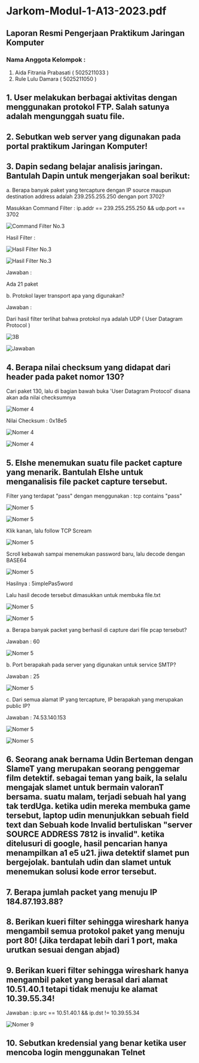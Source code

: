 # Jarkom-Modul-1-A13-2023.pdf

## Laporan Resmi Pengerjaan Praktikum Jaringan Komputer
### Nama Anggota Kelompok :
1. Aida Fitrania Prabasati ( 5025211033 )
2. Rule Lulu Damara ( 5025211050 )

## 1. User melakukan berbagai aktivitas dengan menggunakan protokol FTP. Salah satunya adalah mengunggah suatu file.
## 2. Sebutkan web server yang digunakan pada portal praktikum Jaringan Komputer!
## 3. Dapin sedang belajar analisis jaringan. Bantulah Dapin untuk mengerjakan soal berikut:
a. Berapa banyak paket yang tercapture dengan IP source maupun destination address adalah 239.255.255.250 dengan port 3702?

Masukkan Command Filter : ip.addr == 239.255.255.250 && udp.port == 3702

![Command Filter No.3](https://github.com/RuleLuluDamara/Jarkom-Modul-1-A13-2023.pdf/blob/main/Images/Soal%203/Command.png)

Hasil Filter :

![Hasil Filter No.3](https://github.com/RuleLuluDamara/Jarkom-Modul-1-A13-2023.pdf/blob/main/Images/Soal%203/3-1.png)

![Hasil Filter No.3](https://github.com/RuleLuluDamara/Jarkom-Modul-1-A13-2023.pdf/blob/main/Images/Soal%203/3-2.png)

Jawaban : 

Ada 21 paket 

b. Protokol layer transport apa yang digunakan?

Jawaban : 

Dari hasil filter terlihat bahwa protokol nya adalah UDP ( User Datagram Protocol )

![3B](https://github.com/RuleLuluDamara/Jarkom-Modul-1-A13-2023.pdf/blob/main/Images/Soal%203/3-3.png)

![Jawaban](https://github.com/RuleLuluDamara/Jarkom-Modul-1-A13-2023.pdf/blob/main/Images/Soal%203/3-4.png)

## 4. Berapa nilai checksum yang didapat dari header pada paket nomor 130?

Cari paket 130, lalu di bagian bawah buka 'User Datagram Protocol' disana akan ada nilai checksumnya

![Nomer 4](https://github.com/RuleLuluDamara/Jarkom-Modul-1-A13-2023.pdf/blob/main/Images/Soal%204/4-1.png)

Nilai Checksum : 0x18e5

![Nomer 4](https://github.com/RuleLuluDamara/Jarkom-Modul-1-A13-2023.pdf/blob/main/Images/Soal%204/4-2.png)

![Nomer 4](https://github.com/RuleLuluDamara/Jarkom-Modul-1-A13-2023.pdf/blob/main/Images/Soal%204/Jawaban%204.png)

## 5. Elshe menemukan suatu file packet capture yang menarik. Bantulah Elshe untuk menganalisis file packet capture tersebut.

Filter yang terdapat "pass" dengan menggunakan : tcp contains "pass"

![Nomer 5](https://github.com/RuleLuluDamara/Jarkom-Modul-1-A13-2023.pdf/blob/main/Images/Soal%205/5-1.png)

![Nomer 5](https://github.com/RuleLuluDamara/Jarkom-Modul-1-A13-2023.pdf/blob/main/Images/Soal%205/5-2.png)

Klik kanan, lalu follow TCP Scream

![Nomer 5](https://github.com/RuleLuluDamara/Jarkom-Modul-1-A13-2023.pdf/blob/main/Images/Soal%205/5-3.png)

Scroll kebawah sampai menemukan password baru, lalu decode dengan BASE64 

![Nomer 5](https://github.com/RuleLuluDamara/Jarkom-Modul-1-A13-2023.pdf/blob/main/Images/Soal%205/5-4.png)

Hasilnya : 5implePas5word

Lalu hasil decode tersebut dimasukkan untuk membuka file.txt

![Nomer 5](https://github.com/RuleLuluDamara/Jarkom-Modul-1-A13-2023.pdf/blob/main/Images/Soal%205/5-5.png)

![Nomer 5](https://github.com/RuleLuluDamara/Jarkom-Modul-1-A13-2023.pdf/blob/main/Images/Soal%205/5-6.png)

a. Berapa banyak packet yang berhasil di capture dari file pcap tersebut?

Jawaban : 60

![Nomer 5](https://github.com/RuleLuluDamara/Jarkom-Modul-1-A13-2023.pdf/blob/main/Images/Soal%205/5-7.png)

b. Port berapakah pada server yang digunakan untuk service SMTP?

Jawaban : 25 

![Nomer 5](https://github.com/RuleLuluDamara/Jarkom-Modul-1-A13-2023.pdf/blob/main/Images/Soal%205/5-8.png)

c. Dari semua alamat IP yang tercapture, IP berapakah yang merupakan public IP?

Jawaban : 74.53.140.153

![Nomer 5](https://github.com/RuleLuluDamara/Jarkom-Modul-1-A13-2023.pdf/blob/main/Images/Soal%205/5-8.png)

![Nomer 5](https://github.com/RuleLuluDamara/Jarkom-Modul-1-A13-2023.pdf/blob/main/Images/Soal%205/Jawaban%205.png)


## 6. Seorang anak bernama Udin Berteman dengan SlameT yang merupakan seorang penggemar film detektif. sebagai teman yang baik, Ia selalu mengajak slamet untuk bermain valoranT bersama. suatu malam, terjadi sebuah hal yang tak terdUga. ketika udin mereka membuka game tersebut, laptop udin menunjukkan sebuah field text dan Sebuah kode Invalid bertuliskan "server SOURCE ADDRESS 7812 is invalid". ketika ditelusuri di google, hasil pencarian hanya menampilkan a1 e5 u21. jiwa detektif slamet pun bergejolak. bantulah udin dan slamet untuk menemukan solusi kode error tersebut.

## 7. Berapa jumlah packet yang menuju IP 184.87.193.88?

## 8. Berikan kueri filter sehingga wireshark hanya mengambil semua protokol paket yang menuju port 80! (Jika terdapat lebih dari 1 port, maka urutkan sesuai dengan abjad)

## 9. Berikan kueri filter sehingga wireshark hanya mengambil paket yang berasal dari alamat 10.51.40.1 tetapi tidak menuju ke alamat 10.39.55.34!

Jawaban : ip.src == 10.51.40.1 && ip.dst != 10.39.55.34

![Nomer 9]()

## 10. Sebutkan kredensial yang benar ketika user mencoba login menggunakan Telnet


